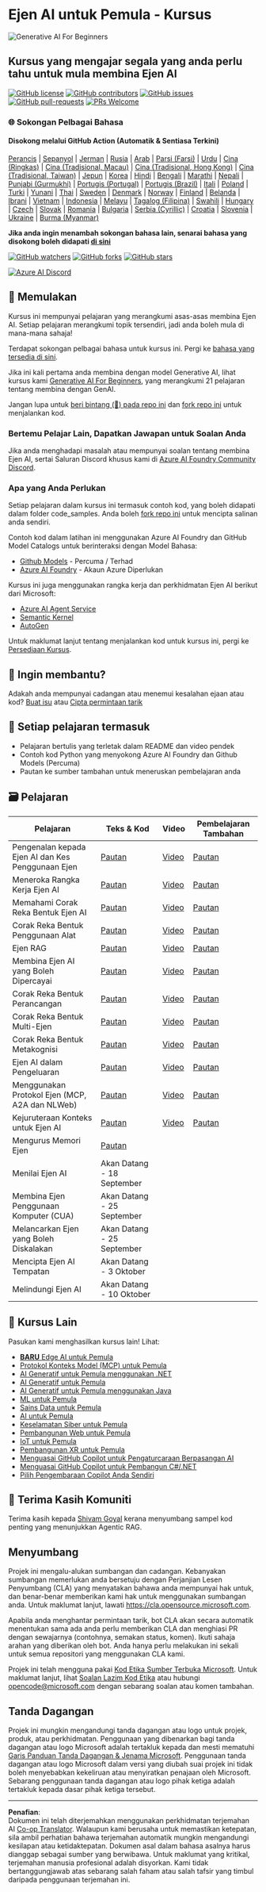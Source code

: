 <!--
CO_OP_TRANSLATOR_METADATA:
{
  "original_hash": "0c6a7a65974383f8467bb6adf3d34bc5",
  "translation_date": "2025-09-29T21:14:13+00:00",
  "source_file": "README.md",
  "language_code": "ms"
}
-->
# Ejen AI untuk Pemula - Kursus

![Generative AI For Beginners](../../translated_images/repo-thumbnailv2.06f4a48036fde647f6ba4eb19f5651babe59bb30e972748afb349e47725d7601.ms.png)

## Kursus yang mengajar segala yang anda perlu tahu untuk mula membina Ejen AI

[![GitHub license](https://img.shields.io/github/license/microsoft/ai-agents-for-beginners.svg)](https://github.com/microsoft/ai-agents-for-beginners/blob/master/LICENSE?WT.mc_id=academic-105485-koreyst)
[![GitHub contributors](https://img.shields.io/github/contributors/microsoft/ai-agents-for-beginners.svg)](https://GitHub.com/microsoft/ai-agents-for-beginners/graphs/contributors/?WT.mc_id=academic-105485-koreyst)
[![GitHub issues](https://img.shields.io/github/issues/microsoft/ai-agents-for-beginners.svg)](https://GitHub.com/microsoft/ai-agents-for-beginners/issues/?WT.mc_id=academic-105485-koreyst)
[![GitHub pull-requests](https://img.shields.io/github/issues-pr/microsoft/ai-agents-for-beginners.svg)](https://GitHub.com/microsoft/ai-agents-for-beginners/pulls/?WT.mc_id=academic-105485-koreyst)
[![PRs Welcome](https://img.shields.io/badge/PRs-welcome-brightgreen.svg?style=flat-square)](http://makeapullrequest.com?WT.mc_id=academic-105485-koreyst)

### 🌐 Sokongan Pelbagai Bahasa

#### Disokong melalui GitHub Action (Automatik & Sentiasa Terkini)

[Perancis](../fr/README.md) | [Sepanyol](../es/README.md) | [Jerman](../de/README.md) | [Rusia](../ru/README.md) | [Arab](../ar/README.md) | [Parsi (Farsi)](../fa/README.md) | [Urdu](../ur/README.md) | [Cina (Ringkas)](../zh/README.md) | [Cina (Tradisional, Macau)](../mo/README.md) | [Cina (Tradisional, Hong Kong)](../hk/README.md) | [Cina (Tradisional, Taiwan)](../tw/README.md) | [Jepun](../ja/README.md) | [Korea](../ko/README.md) | [Hindi](../hi/README.md) | [Bengali](../bn/README.md) | [Marathi](../mr/README.md) | [Nepali](../ne/README.md) | [Punjabi (Gurmukhi)](../pa/README.md) | [Portugis (Portugal)](../pt/README.md) | [Portugis (Brazil)](../br/README.md) | [Itali](../it/README.md) | [Poland](../pl/README.md) | [Turki](../tr/README.md) | [Yunani](../el/README.md) | [Thai](../th/README.md) | [Sweden](../sv/README.md) | [Denmark](../da/README.md) | [Norway](../no/README.md) | [Finland](../fi/README.md) | [Belanda](../nl/README.md) | [Ibrani](../he/README.md) | [Vietnam](../vi/README.md) | [Indonesia](../id/README.md) | [Melayu](./README.md) | [Tagalog (Filipina)](../tl/README.md) | [Swahili](../sw/README.md) | [Hungary](../hu/README.md) | [Czech](../cs/README.md) | [Slovak](../sk/README.md) | [Romania](../ro/README.md) | [Bulgaria](../bg/README.md) | [Serbia (Cyrillic)](../sr/README.md) | [Croatia](../hr/README.md) | [Slovenia](../sl/README.md) | [Ukraine](../uk/README.md) | [Burma (Myanmar)](../my/README.md)

**Jika anda ingin menambah sokongan bahasa lain, senarai bahasa yang disokong boleh didapati [di sini](https://github.com/Azure/co-op-translator/blob/main/getting_started/supported-languages.md)**

[![GitHub watchers](https://img.shields.io/github/watchers/microsoft/ai-agents-for-beginners.svg?style=social&label=Watch)](https://GitHub.com/microsoft/ai-agents-for-beginners/watchers/?WT.mc_id=academic-105485-koreyst)
[![GitHub forks](https://img.shields.io/github/forks/microsoft/ai-agents-for-beginners.svg?style=social&label=Fork)](https://GitHub.com/microsoft/ai-agents-for-beginners/network/?WT.mc_id=academic-105485-koreyst)
[![GitHub stars](https://img.shields.io/github/stars/microsoft/ai-agents-for-beginners.svg?style=social&label=Star)](https://GitHub.com/microsoft/ai-agents-for-beginners/stargazers/?WT.mc_id=academic-105485-koreyst)

[![Azure AI Discord](https://dcbadge.limes.pink/api/server/kzRShWzttr)](https://discord.gg/kzRShWzttr)


## 🌱 Memulakan

Kursus ini mempunyai pelajaran yang merangkumi asas-asas membina Ejen AI. Setiap pelajaran merangkumi topik tersendiri, jadi anda boleh mula di mana-mana sahaja!

Terdapat sokongan pelbagai bahasa untuk kursus ini. Pergi ke [bahasa yang tersedia di sini](../..). 

Jika ini kali pertama anda membina dengan model Generative AI, lihat kursus kami [Generative AI For Beginners](https://aka.ms/genai-beginners), yang merangkumi 21 pelajaran tentang membina dengan GenAI.

Jangan lupa untuk [beri bintang (🌟) pada repo ini](https://docs.github.com/en/get-started/exploring-projects-on-github/saving-repositories-with-stars?WT.mc_id=academic-105485-koreyst) dan [fork repo ini](https://github.com/microsoft/ai-agents-for-beginners/fork) untuk menjalankan kod.

### Bertemu Pelajar Lain, Dapatkan Jawapan untuk Soalan Anda

Jika anda menghadapi masalah atau mempunyai soalan tentang membina Ejen AI, sertai Saluran Discord khusus kami di [Azure AI Foundry Community Discord](https://aka.ms/ai-agents/discord).

### Apa yang Anda Perlukan 

Setiap pelajaran dalam kursus ini termasuk contoh kod, yang boleh didapati dalam folder code_samples. Anda boleh [fork repo ini](https://github.com/microsoft/ai-agents-for-beginners/fork) untuk mencipta salinan anda sendiri.  

Contoh kod dalam latihan ini menggunakan Azure AI Foundry dan GitHub Model Catalogs untuk berinteraksi dengan Model Bahasa:

- [Github Models](https://aka.ms/ai-agents-beginners/github-models) - Percuma / Terhad
- [Azure AI Foundry](https://aka.ms/ai-agents-beginners/ai-foundry) - Akaun Azure Diperlukan

Kursus ini juga menggunakan rangka kerja dan perkhidmatan Ejen AI berikut dari Microsoft:

- [Azure AI Agent Service](https://aka.ms/ai-agents-beginners/ai-agent-service)
- [Semantic Kernel](https://aka.ms/ai-agents-beginners/semantic-kernel)
- [AutoGen](https://aka.ms/ai-agents/autogen)

Untuk maklumat lanjut tentang menjalankan kod untuk kursus ini, pergi ke [Persediaan Kursus](./00-course-setup/README.md).

## 🙏 Ingin membantu?

Adakah anda mempunyai cadangan atau menemui kesalahan ejaan atau kod? [Buat isu](https://github.com/microsoft/ai-agents-for-beginners/issues?WT.mc_id=academic-105485-koreyst) atau [Cipta permintaan tarik](https://github.com/microsoft/ai-agents-for-beginners/pulls?WT.mc_id=academic-105485-koreyst)



## 📂 Setiap pelajaran termasuk

- Pelajaran bertulis yang terletak dalam README dan video pendek
- Contoh kod Python yang menyokong Azure AI Foundry dan Github Models (Percuma)
- Pautan ke sumber tambahan untuk meneruskan pembelajaran anda


## 🗃️ Pelajaran

| **Pelajaran**                                | **Teks & Kod**                                    | **Video**                                                  | **Pembelajaran Tambahan**                                                             |
|----------------------------------------------|--------------------------------------------------|------------------------------------------------------------|----------------------------------------------------------------------------------------|
| Pengenalan kepada Ejen AI dan Kes Penggunaan Ejen | [Pautan](./01-intro-to-ai-agents/README.md)      | [Video](https://youtu.be/3zgm60bXmQk?si=z8QygFvYQv-9WtO1)  | [Pautan](https://aka.ms/ai-agents-beginners/collection?WT.mc_id=academic-105485-koreyst) |
| Meneroka Rangka Kerja Ejen AI                | [Pautan](./02-explore-agentic-frameworks/README.md) | [Video](https://youtu.be/ODwF-EZo_O8?si=Vawth4hzVaHv-u0H)  | [Pautan](https://aka.ms/ai-agents-beginners/collection?WT.mc_id=academic-105485-koreyst) |
| Memahami Corak Reka Bentuk Ejen AI           | [Pautan](./03-agentic-design-patterns/README.md) | [Video](https://youtu.be/m9lM8qqoOEA?si=BIzHwzstTPL8o9GF)  | [Pautan](https://aka.ms/ai-agents-beginners/collection?WT.mc_id=academic-105485-koreyst) |
| Corak Reka Bentuk Penggunaan Alat            | [Pautan](./04-tool-use/README.md)                | [Video](https://youtu.be/vieRiPRx-gI?si=2z6O2Xu2cu_Jz46N)  | [Pautan](https://aka.ms/ai-agents-beginners/collection?WT.mc_id=academic-105485-koreyst) |
| Ejen RAG                                     | [Pautan](./05-agentic-rag/README.md)             | [Video](https://youtu.be/WcjAARvdL7I?si=gKPWsQpKiIlDH9A3)  | [Pautan](https://aka.ms/ai-agents-beginners/collection?WT.mc_id=academic-105485-koreyst) |
| Membina Ejen AI yang Boleh Dipercayai        | [Pautan](./06-building-trustworthy-agents/README.md) | [Video](https://youtu.be/iZKkMEGBCUQ?si=jZjpiMnGFOE9L8OK ) | [Pautan](https://aka.ms/ai-agents-beginners/collection?WT.mc_id=academic-105485-koreyst) |
| Corak Reka Bentuk Perancangan                | [Pautan](./07-planning-design/README.md)         | [Video](https://youtu.be/kPfJ2BrBCMY?si=6SC_iv_E5-mzucnC)  | [Pautan](https://aka.ms/ai-agents-beginners/collection?WT.mc_id=academic-105485-koreyst) |
| Corak Reka Bentuk Multi-Ejen                 | [Pautan](./08-multi-agent/README.md)             | [Video](https://youtu.be/V6HpE9hZEx0?si=rMgDhEu7wXo2uo6g)  | [Pautan](https://aka.ms/ai-agents-beginners/collection?WT.mc_id=academic-105485-koreyst) |
| Corak Reka Bentuk Metakognisi                | [Pautan](./09-metacognition/README.md)           | [Video](https://youtu.be/His9R6gw6Ec?si=8gck6vvdSNCt6OcF)  | [Pautan](https://aka.ms/ai-agents-beginners/collection?WT.mc_id=academic-105485-koreyst) |
| Ejen AI dalam Pengeluaran                    | [Pautan](./10-ai-agents-production/README.md)    | [Video](https://youtu.be/l4TP6IyJxmQ?si=31dnhexRo6yLRJDl)  | [Pautan](https://aka.ms/ai-agents-beginners/collection?WT.mc_id=academic-105485-koreyst) |
| Menggunakan Protokol Ejen (MCP, A2A dan NLWeb) | [Pautan](./11-agentic-protocols/README.md)       | [Video](https://youtu.be/X-Dh9R3Opn8)                                 | [Pautan](https://aka.ms/ai-agents-beginners/collection?WT.mc_id=academic-105485-koreyst) |
| Kejuruteraan Konteks untuk Ejen AI           | [Pautan](./12-context-engineering/README.md)         | [Video](https://youtu.be/F5zqRV7gEag)                                 | [Pautan](https://aka.ms/ai-agents-beginners/collection?WT.mc_id=academic-105485-koreyst) |
| Mengurus Memori Ejen                         | [Pautan](./13-agent-memory/README.md)     |                                                            |                                                                                        |
| Menilai Ejen AI                              | Akan Datang - 18 September                            |                                                            |                                                                                        |
| Membina Ejen Penggunaan Komputer (CUA)       | Akan Datang - 25 September                            |                                                            |                                                                                        |
| Melancarkan Ejen yang Boleh Diskalakan       | Akan Datang - 25 September                            |                                                            |                                                                                        |
| Mencipta Ejen AI Tempatan                    | Akan Datang - 3 Oktober                               |                                                            |                                                                                        |
| Melindungi Ejen AI                           | Akan Datang - 10 Oktober                              |                                                            |                                                                                        |

## 🎒 Kursus Lain

Pasukan kami menghasilkan kursus lain! Lihat:

- [**BARU** Edge AI untuk Pemula](https://github.com/microsoft/edgeai-for-beginners?WT.mc_id=academic-105485-koreyst)
- [Protokol Konteks Model (MCP) untuk Pemula](https://github.com/microsoft/mcp-for-beginners?WT.mc_id=academic-105485-koreyst)
- [AI Generatif untuk Pemula menggunakan .NET](https://github.com/microsoft/Generative-AI-for-beginners-dotnet?WT.mc_id=academic-105485-koreyst)
- [AI Generatif untuk Pemula](https://github.com/microsoft/generative-ai-for-beginners?WT.mc_id=academic-105485-koreyst)
- [AI Generatif untuk Pemula menggunakan Java](https://github.com/microsoft/generative-ai-for-beginners-java?WT.mc_id=academic-105485-koreyst)
- [ML untuk Pemula](https://aka.ms/ml-beginners?WT.mc_id=academic-105485-koreyst)
- [Sains Data untuk Pemula](https://aka.ms/datascience-beginners?WT.mc_id=academic-105485-koreyst)
- [AI untuk Pemula](https://aka.ms/ai-beginners?WT.mc_id=academic-105485-koreyst)
- [Keselamatan Siber untuk Pemula](https://github.com/microsoft/Security-101??WT.mc_id=academic-96948-sayoung)
- [Pembangunan Web untuk Pemula](https://aka.ms/webdev-beginners?WT.mc_id=academic-105485-koreyst)
- [IoT untuk Pemula](https://aka.ms/iot-beginners?WT.mc_id=academic-105485-koreyst)
- [Pembangunan XR untuk Pemula](https://github.com/microsoft/xr-development-for-beginners?WT.mc_id=academic-105485-koreyst)
- [Menguasai GitHub Copilot untuk Pengaturcaraan Berpasangan AI](https://aka.ms/GitHubCopilotAI?WT.mc_id=academic-105485-koreyst)
- [Menguasai GitHub Copilot untuk Pembangun C#/.NET](https://github.com/microsoft/mastering-github-copilot-for-dotnet-csharp-developers?WT.mc_id=academic-105485-koreyst)
- [Pilih Pengembaraan Copilot Anda Sendiri](https://github.com/microsoft/CopilotAdventures?WT.mc_id=academic-105485-koreyst)

## 🌟 Terima Kasih Komuniti

Terima kasih kepada [Shivam Goyal](https://www.linkedin.com/in/shivam2003/) kerana menyumbang sampel kod penting yang menunjukkan Agentic RAG. 

## Menyumbang

Projek ini mengalu-alukan sumbangan dan cadangan. Kebanyakan sumbangan memerlukan anda bersetuju dengan
Perjanjian Lesen Penyumbang (CLA) yang menyatakan bahawa anda mempunyai hak untuk, dan benar-benar memberikan kami
hak untuk menggunakan sumbangan anda. Untuk maklumat lanjut, lawati <https://cla.opensource.microsoft.com>.

Apabila anda menghantar permintaan tarik, bot CLA akan secara automatik menentukan sama ada anda perlu memberikan
CLA dan menghiasi PR dengan sewajarnya (contohnya, semakan status, komen). Ikuti sahaja arahan
yang diberikan oleh bot. Anda hanya perlu melakukan ini sekali untuk semua repositori yang menggunakan CLA kami.

Projek ini telah mengguna pakai [Kod Etika Sumber Terbuka Microsoft](https://opensource.microsoft.com/codeofconduct/).
Untuk maklumat lanjut, lihat [Soalan Lazim Kod Etika](https://opensource.microsoft.com/codeofconduct/faq/) atau
hubungi [opencode@microsoft.com](mailto:opencode@microsoft.com) dengan sebarang soalan atau komen tambahan.

## Tanda Dagangan

Projek ini mungkin mengandungi tanda dagangan atau logo untuk projek, produk, atau perkhidmatan. Penggunaan yang dibenarkan bagi tanda dagangan atau logo Microsoft adalah tertakluk kepada dan mesti mematuhi
[Garis Panduan Tanda Dagangan & Jenama Microsoft](https://www.microsoft.com/legal/intellectualproperty/trademarks/usage/general).
Penggunaan tanda dagangan atau logo Microsoft dalam versi yang diubah suai projek ini tidak boleh menyebabkan kekeliruan atau menyiratkan penajaan oleh Microsoft.
Sebarang penggunaan tanda dagangan atau logo pihak ketiga adalah tertakluk kepada dasar pihak ketiga tersebut.

---

**Penafian**:  
Dokumen ini telah diterjemahkan menggunakan perkhidmatan terjemahan AI [Co-op Translator](https://github.com/Azure/co-op-translator). Walaupun kami berusaha untuk memastikan ketepatan, sila ambil perhatian bahawa terjemahan automatik mungkin mengandungi kesilapan atau ketidaktepatan. Dokumen asal dalam bahasa asalnya harus dianggap sebagai sumber yang berwibawa. Untuk maklumat yang kritikal, terjemahan manusia profesional adalah disyorkan. Kami tidak bertanggungjawab atas sebarang salah faham atau salah tafsir yang timbul daripada penggunaan terjemahan ini.